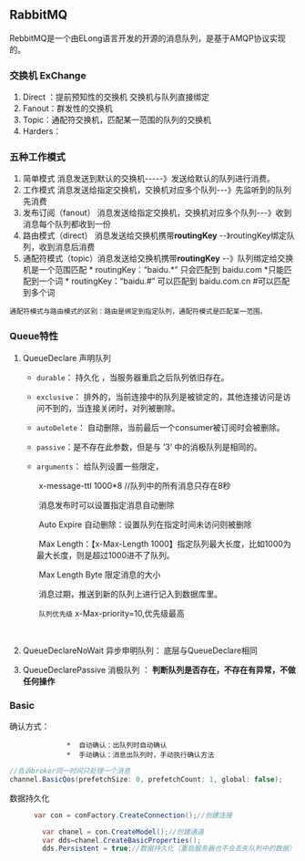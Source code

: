## RabbitMQ

RebbitMQ是一个由ELong语言开发的开源的消息队列，是基于AMQP协议实现的。



### 交换机 ExChange

1. Direct ：提前预知性的交换机 交换机与队列直接绑定
2. Fanout：群发性的交换机
3. Topic：通配符交换机，匹配某一范围的队列的交换机
4. Harders：



### 五种工作模式

1. 简单模式       消息发送到默认的交换机-----》发送给默认的队列进行消费。
2. 工作模式       消息发送给指定交换机，交换机对应多个队列---》先监听到的队列先消费
3. 发布订阅（fanout） 消息发送给指定交换机，交换机对应多个队列---》收到消息每个队列都收到一份
4. 路由模式（direct）  消息发送给交换机携带**routingKey** --》routingKey绑定队列，收到消息后消费
5. 通配符模式（topic）消息发送给交换机携带**routingKey** --》队列绑定给交换机是一个范围匹配
                                       *   routingKey：“baidu.*” 只会匹配到 baidu.com             *只能匹配到一个词
                                       *   routingKey：“baidu.#” 可以匹配到 baidu.com.cn       #可以匹配到多个词

`通配符模式与路由模式的区别：路由是绑定到指定队列，通配符模式是匹配某一范围。`





### Queue特性

1. QueueDeclare 声明队列

   * `durable`： 持久化 ，当服务器重启之后队列依旧存在。

   * `exclusive`： 排外的，当前连接中的队列是被锁定的，其他连接访问是访问不到的，当连接关闭时，对列被删除。

   * `autoDelete`： 自动删除，当前最后一个consumer被订阅时会被删除。

   * `passive`：是不存在此参数，但是与  ’3‘ 中的消极队列是相同的。

   * `arguments`： 给队列设置一些限定，

     ​                               x-message-ttl  1000*8   //队列中的所有消息只存在8秒

     ​                               消息发布时可以设置指定消息自动删除

     ​                               Auto Expire 自动删除：设置队列在指定时间未访问则被删除

     ​                               Max Length：【x-Max-Length  1000】指定队列最大长度，比如1000为最大长度，则是超过1000进不了队列。

     ​                                Max Length Byte  限定消息的大小

     ​                                消息过期，推送到新的队列上进行记入到数据库里。

     ​                                 `队列优先级`  x-Max-priority=10,优先级最高

     ​                                

2. QueueDeclareNoWait  异步申明队列： 底层与QueueDeclare相同

3. QueueDeclarePassive 消极队列 ： **判断队列是否存在，不存在有异常，不做任何操作**

### Basic

 确认方式：

                  *  自动确认：出队列时自动确认
                  *  手动确认：消息出队列时，手动执行确认方法

```c#
//告诉broker同一时间只处理一个消息 
channel.BasicQos(prefetchSize: 0, prefetchCount: 1, global: false);
```

数据持久化

```c#
      var con = conFactory.CreateConnection();//创建连接

        var chanel = con.CreateModel();//创建通道
        var dds=chanel.CreateBasicProperties();
        dds.Persistent = true;//数据持久化（重启服务器也不会丢失队列中的数据）
```